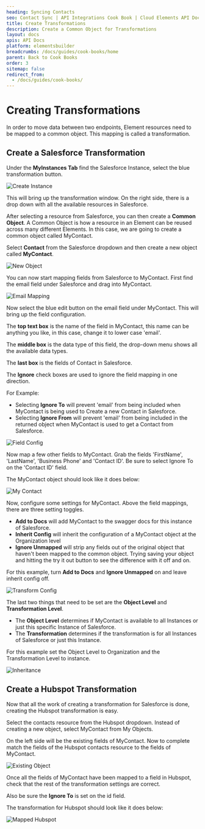 ```yaml
---
heading: Syncing Contacts
seo: Contact Sync | API Integrations Cook Book | Cloud Elements API Docs
title: Create Transformations
description: Create a Common Object for Transformations
layout: docs
apis: API Docs
platform: elementsbuilder
breadcrumbs: /docs/guides/cook-books/home
parent: Back to Cook Books
order: 3
sitemap: false
redirect_from:
  - /docs/guides/cook-books/
---
```


# Creating Transformations

In order to move data between two endpoints, Element resources need to be mapped to a common object. This mapping is called a transformation.

## Create a Salesforce Transformation

Under the **MyInstances Tab** find the Salesforce Instance, select the blue transformation button.

![Create Instance](https://cl.ly/0j190d1z3f32/[6dace52b0f3a01275a7ba7af5ba01ea0]_Screen%2520Shot%25202017-01-27%2520at%252011.50.13%2520AM.png)

This will bring up the transformation window. On the right side, there is a drop down with all the available resources in Salesforce.

After selecting a resource from Salesforce, you can then create a **Common Object**. A Common Object is how a resource in an Element can be reused across many different Elements. In this case, we are going to create a common object called MyContact.

Select **Contact** from the Salesforce dropdown and then create a new object called **MyContact**.

![New Object](https://cl.ly/3n3x370f1G2m/Screen%20Shot%202017-02-01%20at%209.48.30%20AM.png)

You can now start mapping fields from Salesforce to MyContact. First find the email field under Salesforce and drag into MyContact.

![Email Mapping](https://cl.ly/0z05380T2f0e/Screen%20Shot%202017-02-01%20at%2010.12.12%20AM.png)

Now select the blue edit button on the email field under MyContact. This will bring up the field configuration.

The **top text box** is the name of the field in MyContact, this name can be anything you like, in this case, change it to lower case 'email'. 

The **middle box** is the data type of this field, the drop-down menu shows all the available data types.

The **last box** is the fields of Contact in Salesforce.

The **Ignore** check boxes are used to ignore the field mapping in one direction.

For Example:

- Selecting **Ignore To** will prevent 'email' from being included when MyContact is being used to Create a new Contact in Salesforce.  
- Selecting **Ignore From** will prevent 'email' from being included in the returned object when MyContact is used to get a Contact from Salesforce.  

![Field Config](https://cl.ly/0J1F443j0n17/Screen%20Shot%202017-02-01%20at%2010.27.15%20AM.png)

Now map a few other fields to MyContact. Grab the fields 'FirstName', 'LastName', 'Business Phone' and 'Contact ID'. Be sure to select Ignore To on the 'Contact ID' field.

The MyContact object should look like it does below:

![My Contact](https://cl.ly/0f3T362i0A1d/Screen%20Shot%202017-02-01%20at%2011.06.42%20AM.png)

Now, configure some settings for MyContact. Above the field mappings, there are three setting toggles.

- **Add to Docs** will add MyContact to the swagger docs for this instance of Salesforce.
- **Inherit Config** will inherit the configuration of a MyContact object at the Organization level
- **Ignore Unmapped** will strip any fields out of the original object that haven't been mapped to the common object. Trying saving your object and hitting the try it out button to see the difference with it off and on.

For this example, turn **Add to Docs** and **Ignore Unmapped** on and leave inherit config off.

![Transform Config](https://cl.ly/3E1s1h0B1t0W/Screen%20Shot%202017-02-01%20at%2011.23.07%20AM.png)

The last two things that need to be set are the **Object Level** and **Transformation Level**.

- The **Object Level** determines if MyContact is available to all Instances or just this specific Instance of Salesforce.
- The **Transformation** determines if the transformation is for all Instances of Salesforce or just this Instance.

For this example set the Object Level to Organization and the Transformation Level to instance.

![Inheritance](https://cl.ly/2w1Y0t202M2J/Screen%20Shot%202017-02-01%20at%202.52.33%20PM.png)

## Create a Hubspot Transformation

Now that all the work of creating a transformation for Salesforce is done, creating the Hubspot transformation is easy.

Select the contacts resource from the Hubspot dropdown. Instead of creating a new object, select MyContact from My Objects.

On the left side will be the existing fields of MyContact. Now to complete match the fields of the Hubspot contacts resource to the fields of MyContact.

![Existing Object](https://cl.ly/3s37052Q1g43/Screen%20Shot%202017-02-01%20at%203.01.26%20PM.png)

Once all the fields of MyContact have been mapped to a field in Hubspot, check that the rest of the transformation settings are correct.

Also be sure the **Ignore To** is set on the id field.

The transformation for Hubspot should look like it does below:

![Mapped Hubspot](https://cl.ly/062S2K180f1k/Screen%20Shot%202017-02-01%20at%203.08.30%20PM.png)
 